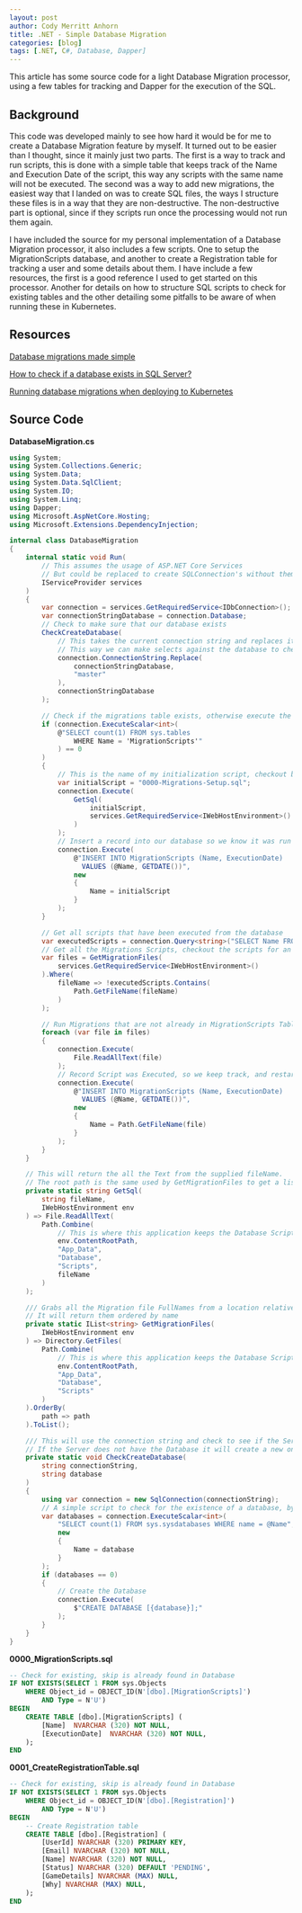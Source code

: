 ```yaml
---
layout: post
author: Cody Merritt Anhorn
title: .NET - Simple Database Migration
categories: [blog]
tags: [.NET, C#, Database, Dapper]
---
```


This article has some source code for a light Database Migration processor, using a few tables for tracking and Dapper for the execution of the SQL. 

## Background

This code was developed mainly to see how hard it would be for me to create a Database Migration feature by myself. It turned out to be easier than I thought, since it mainly just two parts. The first is a way to track and run scripts, this is done with a simple table that keeps track of the Name and Execution Date of the script, this way any scripts with the same name will not be executed. The second was a way to add new migrations, the easiest way that I landed on was to create SQL files, the ways I structure these files is in a way that they are non-destructive. The non-destructive part is optional, since if they scripts run once the processing would not run them again.

I have included the source for my personal implementation of a Database Migration processor, it also includes a few scripts. One to setup the MigrationScripts database, and another to create a Registration table for tracking a user and some details about them. I have include a few resources, the first is a good reference I used to get started on this processor. Another for details on how to structure SQL scripts to check for existing tables and the other detailing some pitfalls to be aware of when running these in Kubernetes.

## Resources

[Database migrations made simple](https://www.kenneth-truyers.net/2016/06/02/database-migrations-made-simple/)

[How to check if a database exists in SQL Server?](https://stackoverflow.com/questions/679000/how-to-check-if-a-database-exists-in-sql-server/)

[Running database migrations when deploying to Kubernetes](https://andrewlock.net/deploying-asp-net-core-applications-to-kubernetes-part-7-running-database-migrations/amp/)

## Source Code

**DatabaseMigration.cs**
~~~ csharp
using System;
using System.Collections.Generic;
using System.Data;
using System.Data.SqlClient;
using System.IO;
using System.Linq;
using Dapper;
using Microsoft.AspNetCore.Hosting;
using Microsoft.Extensions.DependencyInjection;

internal class DatabaseMigration
{
    internal static void Run(
        // This assumes the usage of ASP.NET Core Services
        // But could be replaced to create SQLConnection's without them
        IServiceProvider services
    )
    {
        var connection = services.GetRequiredService<IDbConnection>();
        var connectionStringDatabase = connection.Database;
        // Check to make sure that our database exists
        CheckCreateDatabase(
            // This takes the current connection string and replaces it with master.
            // This way we can make selects against the database to check for an existing database.
            connection.ConnectionString.Replace(
                connectionStringDatabase,
                "master"
            ),
            connectionStringDatabase
        );

        // Check if the migrations table exists, otherwise execute the first script (which creates that table) 
        if (connection.ExecuteScalar<int>(
            @"SELECT count(1) FROM sys.tables
                WHERE Name = 'MigrationScripts'"
            ) == 0
        )
        {
            // This is the name of my initialization script, checkout below for what this script does.
            var initialScript = "0000-Migrations-Setup.sql";
            connection.Execute(
                GetSql(
                    initialScript,
                    services.GetRequiredService<IWebHostEnvironment>()
                )
            );
            // Insert a record into our database so we know it was run in this database
            connection.Execute(
                @"INSERT INTO MigrationScripts (Name, ExecutionDate) 
                  VALUES (@Name, GETDATE())",
                new
                {
                    Name = initialScript
                }
            );
        }

        // Get all scripts that have been executed from the database 
        var executedScripts = connection.Query<string>("SELECT Name FROM MigrationScripts");
        // Get all the Migrations Scripts, checkout the scripts for an example of loading them from the file system.
        var files = GetMigrationFiles(
            services.GetRequiredService<IWebHostEnvironment>()
        ).Where(
            fileName => !executedScripts.Contains(
                Path.GetFileName(fileName)
            )
        );

        // Run Migrations that are not already in MigrationScripts Table
        foreach (var file in files)
        {
            connection.Execute(
                File.ReadAllText(file)
            );
            // Record Script was Executed, so we keep track, and restarts don't run the same script twice.
            connection.Execute(
                @"INSERT INTO MigrationScripts (Name, ExecutionDate) 
                  VALUES (@Name, GETDATE())",
                new
                {
                    Name = Path.GetFileName(file)
                }
            );
        }
    }

    // This will return the all the Text from the supplied fileName.
    // The root path is the same used by GetMigrationFiles to get a list of all files.
    private static string GetSql(
        string fileName,
        IWebHostEnvironment env
    ) => File.ReadAllText(
        Path.Combine(
            // This is where this application keeps the Database Scripts.
            env.ContentRootPath,
            "App_Data",
            "Database",
            "Scripts",
            fileName
        )
    );

    /// Grabs all the Migration file FullNames from a location relative to the ContentRootPath of the running WebHost Environment.
    // It will return them ordered by name
    private static IList<string> GetMigrationFiles(
        IWebHostEnvironment env
    ) => Directory.GetFiles(
        Path.Combine(
            // This is where this application keeps the Database Scripts.
            env.ContentRootPath,
            "App_Data",
            "Database",
            "Scripts"
        )
    ).OrderBy(
        path => path
    ).ToList();

    /// This will use the connection string and check to see if the Server has the Database.
    // If the Server does not have the Database it will create a new one with the name provided.
    private static void CheckCreateDatabase(
        string connectionString,
        string database
    )
    {
        using var connection = new SqlConnection(connectionString);
        // A simple script to check for the existence of a database, by name.
        var databases = connection.ExecuteScalar<int>(
            "SELECT count(1) FROM sys.sysdatabases WHERE name = @Name",
            new
            {
                Name = database
            }
        );
        if (databases == 0)
        {
            // Create the Database
            connection.Execute(
                $"CREATE DATABASE [{database}];"
            );
        }
    }
}
~~~

**0000_MigrationScripts.sql**
~~~ sql
-- Check for existing, skip is already found in Database
IF NOT EXISTS(SELECT 1 FROM sys.Objects
    WHERE Object_id = OBJECT_ID(N'[dbo].[MigrationScripts]')
        AND Type = N'U')
BEGIN
    CREATE TABLE [dbo].[MigrationScripts] (
        [Name]  NVARCHAR (320) NOT NULL,
        [ExecutionDate]  NVARCHAR (320) NOT NULL,
    );
END
~~~

**0001_CreateRegistrationTable.sql**
~~~ sql
-- Check for existing, skip is already found in Database
IF NOT EXISTS(SELECT 1 FROM sys.Objects
    WHERE Object_id = OBJECT_ID(N'[dbo].[Registration]')
        AND Type = N'U')
BEGIN
    -- Create Registration table
    CREATE TABLE [dbo].[Registration] (
        [UserId] NVARCHAR (320) PRIMARY KEY,
        [Email] NVARCHAR (320) NOT NULL,
        [Name] NVARCHAR (320) NOT NULL,
        [Status] NVARCHAR (320) DEFAULT 'PENDING',
        [GameDetails] NVARCHAR (MAX) NULL,
        [Why] NVARCHAR (MAX) NULL,
    );
END

~~~


